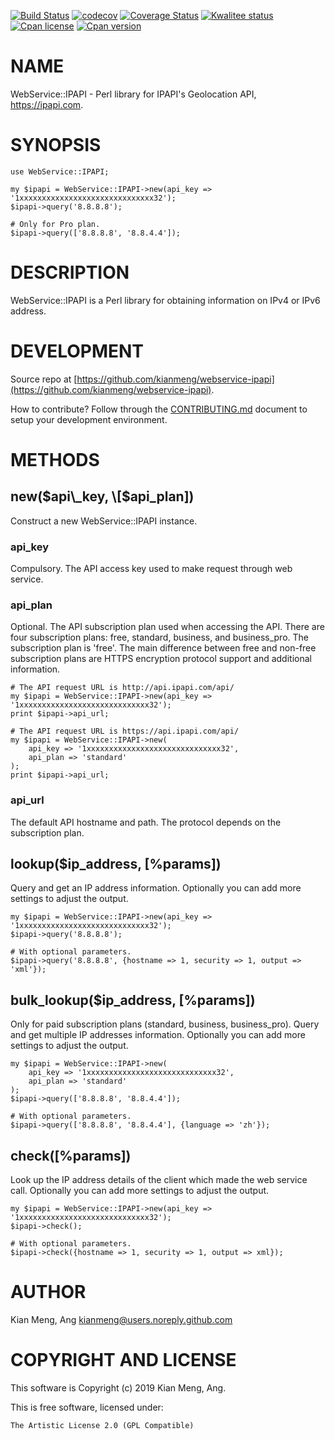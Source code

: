[![Build Status](https://travis-ci.org/kianmeng/webservice-ipapi.svg?branch=master)](https://travis-ci.org/kianmeng/webservice-ipapi)
[![codecov](https://codecov.io/gh/kianmeng/webservice-ipapi/branch/master/graph/badge.svg)](https://codecov.io/gh/kianmeng/webservice-ipapi)
[![Coverage Status](https://coveralls.io/repos/kianmeng/webservice-ipapi/badge.svg?branch=master)](https://coveralls.io/r/kianmeng/webservice-ipapi?branch=master)
[![Kwalitee status](http://cpants.cpanauthors.org/dist/WebService-IPAPI.png)](http://cpants.charsbar.org/dist/overview/WebService-IPAPI)
[![Cpan license](https://img.shields.io/cpan/l/WebService-IPAPI.svg)](https://metacpan.org/release/WebService-IPAPI)
[![Cpan version](https://img.shields.io/cpan/v/WebService-IPAPI.svg)](https://metacpan.org/release/WebService-IPAPI)

# NAME

WebService::IPAPI - Perl library for IPAPI's Geolocation API,
https://ipapi.com.

# SYNOPSIS

    use WebService::IPAPI;

    my $ipapi = WebService::IPAPI->new(api_key => '1xxxxxxxxxxxxxxxxxxxxxxxxxxxxxx32');
    $ipapi->query('8.8.8.8');

    # Only for Pro plan.
    $ipapi->query(['8.8.8.8', '8.8.4.4']);

# DESCRIPTION

WebService::IPAPI is a Perl library for obtaining information on IPv4 or IPv6
address.

# DEVELOPMENT

Source repo at [https://github.com/kianmeng/webservice-ipapi](https://github.com/kianmeng/webservice-ipapi).

How to contribute? Follow through the [CONTRIBUTING.md](https://github.com/kianmeng/webservice-ipapi/blob/master/CONTRIBUTING.md) document to setup your development environment.

# METHODS

## new($api\_key, \[$api\_plan\])

Construct a new WebService::IPAPI instance.

### api\_key

Compulsory. The API access key used to make request through web service.

### api\_plan

Optional. The API subscription plan used when accessing the API. There are four
subscription plans: free, standard, business, and business\_pro. The
subscription plan is 'free'. The main difference between free and non-free
subscription plans are HTTPS encryption protocol support and additional
information.

    # The API request URL is http://api.ipapi.com/api/
    my $ipapi = WebService::IPAPI->new(api_key => '1xxxxxxxxxxxxxxxxxxxxxxxxxxxxx32');
    print $ipapi->api_url;

    # The API request URL is https://api.ipapi.com/api/
    my $ipapi = WebService::IPAPI->new(
        api_key => '1xxxxxxxxxxxxxxxxxxxxxxxxxxxxxx32',
        api_plan => 'standard'
    );
    print $ipapi->api_url;

### api\_url

The default API hostname and path. The protocol depends on the subscription plan.

## lookup($ip\_address, \[%params\])

Query and get an IP address information. Optionally you can add more settings
to adjust the output.

    my $ipapi = WebService::IPAPI->new(api_key => '1xxxxxxxxxxxxxxxxxxxxxxxxxxxxx32');
    $ipapi->query('8.8.8.8');

    # With optional parameters.
    $ipapi->query('8.8.8.8', {hostname => 1, security => 1, output => 'xml'});

## bulk\_lookup($ip\_address, \[%params\])

Only for paid subscription plans (standard, business, business\_pro). Query and
get multiple IP addresses information. Optionally you can add more settings to
adjust the output.

    my $ipapi = WebService::IPAPI->new(
        api_key => '1xxxxxxxxxxxxxxxxxxxxxxxxxxxxx32',
        api_plan => 'standard'
    );
    $ipapi->query(['8.8.8.8', '8.8.4.4']);

    # With optional parameters.
    $ipapi->query(['8.8.8.8', '8.8.4.4'], {language => 'zh'});

## check(\[%params\])

Look up the IP address details of the client which made the web service call.
Optionally you can add more settings to adjust the output.

    my $ipapi = WebService::IPAPI->new(api_key => '1xxxxxxxxxxxxxxxxxxxxxxxxxxxxx32');
    $ipapi->check();

    # With optional parameters.
    $ipapi->check({hostname => 1, security => 1, output => xml});

# AUTHOR

Kian Meng, Ang <kianmeng@users.noreply.github.com>

# COPYRIGHT AND LICENSE

This software is Copyright (c) 2019 Kian Meng, Ang.

This is free software, licensed under:

    The Artistic License 2.0 (GPL Compatible)
